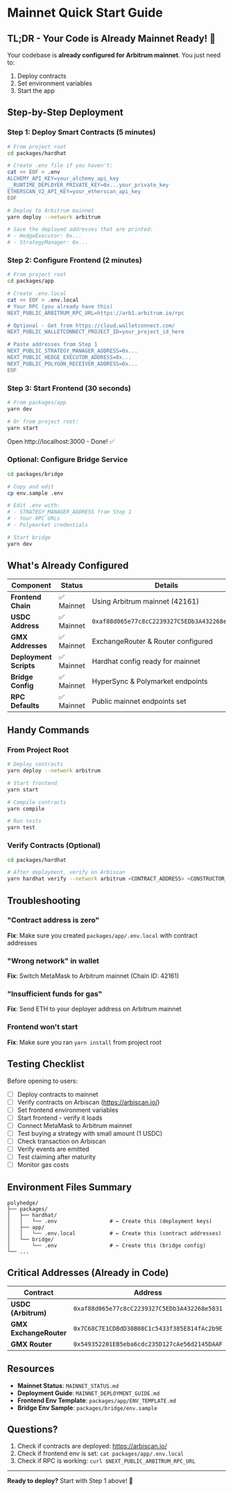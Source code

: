 # Mainnet Quick Start Guide

## TL;DR - Your Code is Already Mainnet Ready! 🎉

Your codebase is **already configured for Arbitrum mainnet**. You just need to:
1. Deploy contracts
2. Set environment variables
3. Start the app

## Step-by-Step Deployment

### Step 1: Deploy Smart Contracts (5 minutes)

```bash
# From project root
cd packages/hardhat

# Create .env file if you haven't:
cat << EOF > .env
ALCHEMY_API_KEY=your_alchemy_api_key
__RUNTIME_DEPLOYER_PRIVATE_KEY=0x...your_private_key
ETHERSCAN_V2_API_KEY=your_etherscan_api_key
EOF

# Deploy to Arbitrum mainnet
yarn deploy --network arbitrum

# Save the deployed addresses that are printed:
# - HedgeExecutor: 0x...
# - StrategyManager: 0x...
```

### Step 2: Configure Frontend (2 minutes)

```bash
# From project root
cd packages/app

# Create .env.local
cat << EOF > .env.local
# Your RPC (you already have this)
NEXT_PUBLIC_ARBITRUM_RPC_URL=https://arb1.arbitrum.io/rpc

# Optional - Get from https://cloud.walletconnect.com/
NEXT_PUBLIC_WALLETCONNECT_PROJECT_ID=your_project_id_here

# Paste addresses from Step 1
NEXT_PUBLIC_STRATEGY_MANAGER_ADDRESS=0x...
NEXT_PUBLIC_HEDGE_EXECUTOR_ADDRESS=0x...
NEXT_PUBLIC_POLYGON_RECEIVER_ADDRESS=0x...
EOF
```

### Step 3: Start Frontend (30 seconds)

```bash
# From packages/app
yarn dev

# Or from project root:
yarn start
```

Open http://localhost:3000 - Done! ✅

### Optional: Configure Bridge Service

```bash
cd packages/bridge

# Copy and edit
cp env.sample .env

# Edit .env with:
# - STRATEGY_MANAGER_ADDRESS from Step 1
# - Your RPC URLs
# - Polymarket credentials

# Start bridge
yarn dev
```

## What's Already Configured

| Component | Status | Details |
|-----------|--------|---------|
| **Frontend Chain** | ✅ Mainnet | Using Arbitrum mainnet (42161) |
| **USDC Address** | ✅ Mainnet | `0xaf88d065e77c8cC2239327C5EDb3A432268e5831` |
| **GMX Addresses** | ✅ Mainnet | ExchangeRouter & Router configured |
| **Deployment Scripts** | ✅ Mainnet | Hardhat config ready for mainnet |
| **Bridge Config** | ✅ Mainnet | HyperSync & Polymarket endpoints |
| **RPC Defaults** | ✅ Mainnet | Public mainnet endpoints set |

## Handy Commands

### From Project Root

```bash
# Deploy contracts
yarn deploy --network arbitrum

# Start frontend
yarn start

# Compile contracts
yarn compile

# Run tests
yarn test
```

### Verify Contracts (Optional)

```bash
cd packages/hardhat

# After deployment, verify on Arbiscan
yarn hardhat verify --network arbitrum <CONTRACT_ADDRESS> <CONSTRUCTOR_ARGS>
```

## Troubleshooting

### "Contract address is zero"
**Fix**: Make sure you created `packages/app/.env.local` with contract addresses

### "Wrong network" in wallet
**Fix**: Switch MetaMask to Arbitrum mainnet (Chain ID: 42161)

### "Insufficient funds for gas"
**Fix**: Send ETH to your deployer address on Arbitrum mainnet

### Frontend won't start
**Fix**: Make sure you ran `yarn install` from project root

## Testing Checklist

Before opening to users:

- [ ] Deploy contracts to mainnet
- [ ] Verify contracts on Arbiscan (https://arbiscan.io/)
- [ ] Set frontend environment variables
- [ ] Start frontend - verify it loads
- [ ] Connect MetaMask to Arbitrum mainnet
- [ ] Test buying a strategy with small amount (1 USDC)
- [ ] Check transaction on Arbiscan
- [ ] Verify events are emitted
- [ ] Test claiming after maturity
- [ ] Monitor gas costs

## Environment Files Summary

```
polyhedge/
├── packages/
│   ├── hardhat/
│   │   └── .env                 # ← Create this (deployment keys)
│   ├── app/
│   │   └── .env.local           # ← Create this (contract addresses)
│   └── bridge/
│       └── .env                 # ← Create this (bridge config)
└── ...
```

## Critical Addresses (Already in Code)

| Contract | Address |
|----------|---------|
| **USDC (Arbitrum)** | `0xaf88d065e77c8cC2239327C5EDb3A432268e5831` |
| **GMX ExchangeRouter** | `0x7C68C7E1CDBdD30B08C1c5433f385E814fAc2b9E` |
| **GMX Router** | `0x549352201EB5eba6cdc235D127cAe56d2145DAAF` |

## Resources

- **Mainnet Status**: `MAINNET_STATUS.md`
- **Deployment Guide**: `MAINNET_DEPLOYMENT_GUIDE.md`
- **Frontend Env Template**: `packages/app/ENV_TEMPLATE.md`
- **Bridge Env Sample**: `packages/bridge/env.sample`

## Questions?

1. Check if contracts are deployed: https://arbiscan.io/
2. Check if frontend env is set: `cat packages/app/.env.local`
3. Check if RPC is working: `curl $NEXT_PUBLIC_ARBITRUM_RPC_URL`

---

**Ready to deploy?** Start with Step 1 above! 🚀

